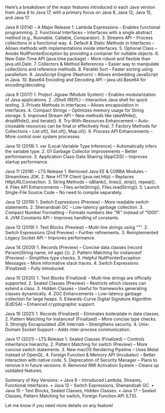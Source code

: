Here’s a breakdown of the major features introduced in each Java version from Java 8 to Java 17, with a primary focus on Java 8, Java 12, Java 15, and Java 17.

Java 8 (2014) – A Major Release
	1.	Lambda Expressions – Enables functional programming.
	2.	Functional Interfaces – Interfaces with a single abstract method (e.g., Runnable, Callable, Comparator).
	3.	Streams API – Process collections in a functional way.
	4.	Default & Static Methods in Interfaces – Allows methods with implementations inside interfaces.
	5.	Optional Class – Avoids NullPointerException by providing a container for nullable objects.
	6.	New Date-Time API (java.time package) – More robust and flexible than java.util.Date.
	7.	Collectors & Method References – Easier way to manipulate collections and reference methods.
	8.	Parallel Sort – Faster sorting using parallelism.
	9.	JavaScript Engine (Nashorn) – Allows embedding JavaScript in Java.
	10.	Base64 Encoding and Decoding API – java.util.Base64 for encoding/decoding.

Java 9 (2017)
	1.	Project Jigsaw (Module System) – Enables modularization of Java applications.
	2.	JShell (REPL) – Interactive Java shell for quick testing.
	3.	Private Methods in Interfaces – Allows encapsulation in interfaces.
	4.	Compact Strings – Optimizes memory usage for String storage.
	5.	Improved Stream API – New methods like takeWhile(), dropWhile(), and iterate().
	6.	Try-With-Resources Enhancement – Auto-closeable resources can be final or effectively final.
	7.	Factory Methods for Collections – List.of(), Set.of(), Map.of().
	8.	Process API Enhancements – More control over system processes.

Java 10 (2018)
	1.	var (Local-Variable Type Inference) – Automatically infers the variable type.
	2.	G1 Garbage Collector Improvements – Better performance.
	3.	Application Class-Data Sharing (AppCDS) – Improves startup performance.

Java 11 (2018) – LTS Release
	1.	Removed Java EE & CORBA Modules – Streamlines JDK.
	2.	New HTTP Client (java.net.http) – Replaces HttpURLConnection.
	3.	String Methods – isBlank(), lines(), strip(), repeat().
	4.	Files API Enhancements – Files.writeString(), Files.readString().
	5.	Launch Single-File Source Code – No need to compile separately.

Java 12 (2019)
	1.	Switch Expressions (Preview) – More readable switch statements.
	2.	Shenandoah GC – Low-latency garbage collection.
	3.	Compact Number Formatting – Formats numbers like “1K” instead of “1000”.
	4.	JVM Constants API – Improves handling of constants.

Java 13 (2019)
	1.	Text Blocks (Preview) – Multi-line strings using """.
	2.	Switch Expressions (2nd Preview) – Further refinements.
	3.	Reimplemented Legacy Socket API – Improves performance.

Java 14 (2020)
	1.	Records (Preview) – Concise data classes (record Person(String name, int age) {}).
	2.	Pattern Matching for instanceof (Preview) – Simplifies type checks.
	3.	Helpful NullPointerException Messages – More informative stack traces.
	4.	Switch Expressions (Finalized) – Fully introduced.

Java 15 (2020)
	1.	Text Blocks (Finalized) – Multi-line strings are officially supported.
	2.	Sealed Classes (Preview) – Restricts which classes can extend a class.
	3.	Hidden Classes – Useful for frameworks generating classes dynamically.
	4.	ZGC Enhancements – Low-latency garbage collection for large heaps.
	5.	Edwards-Curve Digital Signature Algorithm (EdDSA) – Enhanced cryptographic support.

Java 16 (2021)
	1.	Records (Finalized) – Eliminates boilerplate in data classes.
	2.	Pattern Matching for instanceof (Finalized) – More concise type checks.
	3.	Strongly Encapsulated JDK Internals – Strengthens security.
	4.	Unix-Domain Socket Support – Adds inter-process communication.

Java 17 (2021) – LTS Release
	1.	Sealed Classes (Finalized) – Controls inheritance hierarchy.
	2.	Pattern Matching for switch (Preview) – More concise switch statements.
	3.	New macOS Rendering Pipeline – Uses Metal instead of OpenGL.
	4.	Foreign Function & Memory API (Incubator) – Better interaction with native code.
	5.	Deprecation of Security Manager – Plans to remove it in future versions.
	6.	Removed RMI Activation System – Cleans up outdated features.

Summary of Key Versions:
	•	Java 8 – Introduced Lambda, Streams, Functional Interfaces.
	•	Java 12 – Switch Expressions, Shenandoah GC.
	•	Java 15 – Text Blocks, Sealed Classes, Hidden Classes.
	•	Java 17 – Sealed Classes, Pattern Matching for switch, Foreign Function API (LTS).

Let me know if you need more details on any feature!

